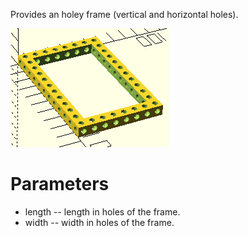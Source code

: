 Provides an holey frame (vertical and horizontal holes).

![Piece](Frame.png)

# Parameters

* length -- length in holes of the frame.
* width -- width in holes of the frame.

